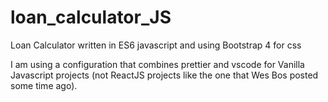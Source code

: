 # loan_calculator_JS

Loan Calculator written in ES6 javascript and using Bootstrap 4 for css

I am using a configuration that combines prettier and vscode for Vanilla Javascript projects (not ReactJS projects like the one that Wes Bos posted some time ago).
